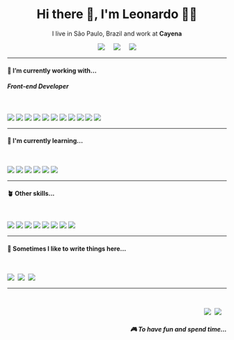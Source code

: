 <h1 align='center'> Hi there 👋, I'm Leonardo 🧑‍💻 </h1>

<p align='center'>
  I live in São Paulo, Brazil and work at <b>Cayena</b> 
</p>

<p align='center'>
  <a href="https://twitter.com/LeoCost001"><img src="https://img.shields.io/badge/twitter-%231DA1F2.svg?&style=for-the-badge&logo=twitter&logoColor=white" /></a>&nbsp;&nbsp;&nbsp;&nbsp;
  <a href="https://www.linkedin.com/in/leocosta001"><img src="https://img.shields.io/badge/linkedin-%230077B5.svg?&style=for-the-badge&logo=linkedin&logoColor=white" /></a>&nbsp;&nbsp;&nbsp;&nbsp;
  <a href="mailto:leocosta.black@gmail.com?subject=Olá%20Leonardo"><img src="https://img.shields.io/badge/gmail-%23D14836.svg?&style=for-the-badge&logo=gmail&logoColor=white" /></a>
</p>

<hr>

<h4>🔭  I’m currently working with...</h4>

<h5>Front-end Developer</h5>

<br>

<p>
  <img src="https://img.shields.io/badge/html5-e34f26.svg?&style=for-the-badge&logo=html5&logoColor=white" />&nbsp;<img src="https://img.shields.io/badge/CSS3-1572B6?&style=for-the-badge&logo=css3&logoColor=white" />&nbsp;<img src="https://img.shields.io/badge/JavaScript-F7DF1E?style=for-the-badge&logo=javascript&logoColor=black" />&nbsp;<img src="https://img.shields.io/badge/TypeScript-007ACC?style=for-the-badge&logo=typescript&logoColor=white" />&nbsp;<img src="https://img.shields.io/badge/React-20232A?style=for-the-badge&logo=react&logoColor=61DAFB" />&nbsp;<img src="https://img.shields.io/badge/sass-cc6699.svg?&style=for-the-badge&logo=sass&logoColor=white" />&nbsp;<img src="https://img.shields.io/badge/MUI-007FFF.svg?&style=for-the-badge&logo=mui&logoColor=white" />&nbsp;<img src="https://img.shields.io/badge/React Testing Library-E33332?style=for-the-badge&logo=testinglibrary&logoColor=white" />&nbsp;<img src="https://img.shields.io/badge/jest-c21325.svg?&style=for-the-badge&logo=jest&logoColor=white" />&nbsp;<img src="https://img.shields.io/badge/Mock Service Work-FF6F00.svg?&style=for-the-badge&logo=affinity&logoColor=white" />&nbsp;<img src="https://img.shields.io/badge/Storybook-FF4785.svg?&style=for-the-badge&logo=storybook&logoColor=white" />
</p>

<hr>

<h4>🌱  I'm currently learning...</h4>

<br>

<p >
  <img src="https://img.shields.io/badge/Dart-0175C2.svg?&style=for-the-badge&logo=dart&logoColor=white" />&nbsp;<img src="https://img.shields.io/badge/Flutter-02569B.svg?&style=for-the-badge&logo=flutter&logoColor=white" />&nbsp;<img src="https://img.shields.io/badge/Tailwind CSS-06B6D4?style=for-the-badge&logo=tailwindcss&logoColor=white" />&nbsp;<img src="https://img.shields.io/badge/Vue.js-4FC08D?style=for-the-badge&logo=vue.js&logoColor=white" />&nbsp;<img src="https://img.shields.io/badge/React_Native-20232A?style=for-the-badge&logo=react&logoColor=61DAFB" />&nbsp;<img src="https://img.shields.io/badge/next.js-000000?style=for-the-badge&logo=next.js&logoColor=white" />
</p>

<hr>

<h4>🪴 Other skills...</h4>

<br>

<p >
  <img src="https://img.shields.io/badge/jquery-0769AD.svg?&style=for-the-badge&logo=jquery&logoColor=white" />&nbsp;<img src="https://img.shields.io/badge/Bootstrap-563D7C?style=for-the-badge&logo=bootstrap&logoColor=white">&nbsp;<img src="https://img.shields.io/badge/styledcomponents-db7093.svg?&style=for-the-badge&logo=styled-components&logoColor=white" />&nbsp;<img src="https://img.shields.io/badge/node.js-339933.svg?&style=for-the-badge&logo=node.js&logoColor=white" />&nbsp;<img src="https://img.shields.io/badge/Express.Js-000000.svg?&style=for-the-badge&logo=express&logoColor=white" />&nbsp;<img src="https://img.shields.io/badge/GraphQL-E10098.svg?&style=for-the-badge&logo=graphql&logoColor=white" />&nbsp;<img src="https://img.shields.io/badge/MySQL-4479A1.svg?&style=for-the-badge&logo=mysql&logoColor=white" />&nbsp;<img src="https://img.shields.io/badge/MongoDB-47A248.svg?&style=for-the-badge&logo=mongodb&logoColor=white" />
</p>

<hr>

<h4>💬  Sometimes I like to write things here...</h4>

<br>

<p>
  <a href="https://www.notion.so/dev-on-the-road/Artigos-publicados-d96e3f65f6f44aceb95e8187a0b7a2de?pvs=4"><img src="https://img.shields.io/badge/Notion-000000.svg?&style=for-the-badge&logo=notion&logoColor=white" /></a>&nbsp;
  <a href="https://leocosta.blog/"><img src="https://img.shields.io/badge/-My%20Blog-FF5722?&style=for-the-badge&logo=blog&logoColor=black" /></a>&nbsp;
  <a href="https://medium.com/@leocosta001"><img src="https://img.shields.io/badge/medium-%2312100E.svg?&style=for-the-badge&logo=medium&logoColor=white" /></a>
</p>

<hr>

<br>

<p align="right">
  <a href="https://open.spotify.com/playlist/4qYwODzcJi69BBsN0qOH7m?si=ec784c5cbb51430b"><img src="https://img.shields.io/badge/spotify-%231ED760.svg?&style=for-the-badge&logo=spotify&logoColor=white" /></a>&nbsp;
  <a href="https://steamcommunity.com/id/leocosta001"><img src="https://img.shields.io/badge/Steam-%23000000.svg?&style=for-the-badge&logo=steam&logoColor=white" /></a>&nbsp;&nbsp;&nbsp;
</p>

<h5 align="right">🎮 To have fun and spend time...</h5>
